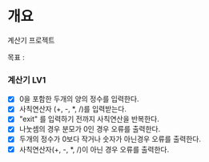 # 개요
계산기 프로젝트

목표 : 

### 계산기 LV1
- [x] 0을 포함한 두개의 양의 정수를 입력한다.
- [x] 사칙연산자 (+, -, *, /)를 입력받는다.
- [x] "exit" 를 입력하기 전까지 사칙연산을 반복한다.
- [x] 나눗셈의 경우 분모가 0인 경우 오류를 출력한다.
- [x] 두개의 정수가 0보다 작거나 숫자가 아닌경우 오류를 출력한다.
- [x] 사칙연산자(+, -, *, /)이 아닌 경우 오류를 출력한다. 